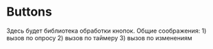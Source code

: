 # Buttons
Здесь будет библиотека обработки кнопок.
Общие соображения: 1) вызов по опросу 2) вызов по таймеру 3) вызов по изменениям 
